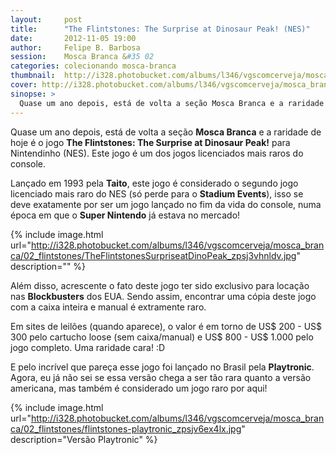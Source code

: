 ```yaml
---
layout:     post
title:      "The Flintstones: The Surprise at Dinosaur Peak! (NES)"
date:       2012-11-05 19:00
author:     Felipe B. Barbosa
session:    Mosca Branca &#35 02
categories: colecionando mosca-branca
thumbnail:  http://i328.photobucket.com/albums/l346/vgscomcerveja/mosca_branca/02_flintstones/post_thumbnail_zpsvrcmpaia.jpg
cover: http://i328.photobucket.com/albums/l346/vgscomcerveja/mosca_branca/02_flintstones/post_header_zpslujgvzor.jpg
sinopse: >
  Quase um ano depois, está de volta a seção Mosca Branca e a raridade de hoje é o jogo The Flintstones: The Surprise at Dinosaur Peak! para Nintendinho (NES). Este jogo é um dos jogos licenciados mais raros do console.
---
```

Quase um ano depois, está de volta a seção **Mosca Branca** e a raridade de hoje é o jogo **The Flintstones: The Surprise at Dinosaur Peak!** para Nintendinho (NES). Este jogo é um dos jogos licenciados mais raros do console.

Lançado em 1993 pela **Taito**, este jogo é considerado o segundo jogo licenciado mais raro do NES (só perde para o **Stadium Events**), isso se deve exatamente por ser um jogo lançado no fim da vida do console, numa época em que o **Super Nintendo** já estava no mercado!

{% include image.html url="http://i328.photobucket.com/albums/l346/vgscomcerveja/mosca_branca/02_flintstones/TheFlintstonesSurpriseatDinoPeak_zpsj3vhnldv.jpg" description="" %}

Além disso, acrescente o fato deste jogo ter sido exclusivo para locação nas **Blockbusters** dos EUA. Sendo assim, encontrar uma cópia deste jogo com a caixa inteira e manual é extramente raro.

Em sites de leilões (quando aparece), o valor é em torno de US$ 200 - US$ 300 pelo cartucho loose (sem caixa/manual) e US$ 800 - US$ 1.000 pelo jogo completo. Uma raridade cara! :D

E pelo incrível que pareça esse jogo foi lançado no Brasil pela **Playtronic**. Agora, eu já não sei se essa versão chega a ser tão rara quanto a versão americana, mas também é considerado um jogo raro por aqui!

{% include image.html url="http://i328.photobucket.com/albums/l346/vgscomcerveja/mosca_branca/02_flintstones/flintstones-playtronic_zpsjv6ex4lx.jpg" description="Versão Playtronic" %}
